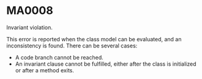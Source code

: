 # MA0008

Invariant violation.

This error is reported when the class model can be evaluated, and an inconsistency is found. There can be several cases:

+ A code branch cannot be reached.
+ An invariant clause cannot be fulfilled, either after the class is initialized or after a method exits.
